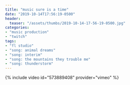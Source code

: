 ```yaml
---
title: "music sure is a time"
date: "2019-10-14T17:56:19-0500"
header:
  teaser: "/assets/thumbs/2019-10-14-17-56-19-0500.jpg"
categories:
- "music production"
- "twitch"
tags:
- "fl studio"
- "song: animal dreams"
- "song: interim"
- "song: the mountains they trouble me"
- "song: thunderstorm"
---
```

{% include video id="573889408" provider="vimeo" %}
